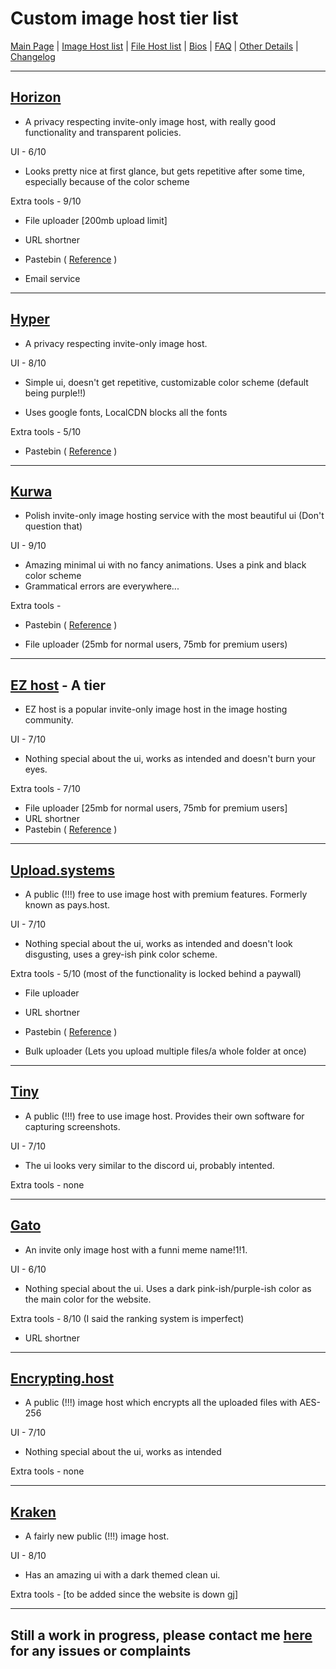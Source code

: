 # **Custom image host tier list**

[Main Page](index.md) | [Image Host list](imagehosts.md) | [File Host list](filehosts.md) | [Bios](bios.md) | [FAQ](faq.md) | [Other Details](other_things.md) | [Changelog](changelog.md)

---

## [Horizon](https://horizon.pics)

- A privacy respecting invite-only image host, with really good functionality and transparent policies.

UI - 6/10

- Looks pretty nice at first glance, but gets repetitive after some time, especially because of the color scheme

Extra tools - 9/10

- File uploader [200mb upload limit]
  
- URL shortner
  
- Pastebin ( [Reference](https://bin.sussy.one/‌‌⁠‌‍‌​⁠‍‌‌​‌‌​‌⁠‍​​) )
  
- Email service
  

---

## [Hyper](https://hyper.pics)

- A privacy respecting invite-only image host.

UI - 8/10

- Simple ui, doesn't get repetitive, customizable color scheme (default being purple!!)
  
- Uses google fonts, LocalCDN blocks all the fonts
  

Extra tools - 5/10

- Pastebin ( [Reference](https://hyper.pics/p/kCyvcqtGVFQA) )

---

## [Kurwa](https://kurwa.club)

- Polish invite-only image hosting service with the most beautiful ui (Don't question that)

UI - 9/10

- Amazing minimal ui with no fancy animations. Uses a pink and black color scheme
- Grammatical errors are everywhere...

Extra tools -

- Pastebin ( [Reference](https://kurwa.club/p/SAXu2) )
  
- File uploader (25mb for normal users, 75mb for premium users)
  

---

## [EZ host](https://e-z.host) - A tier

- EZ host is a popular invite-only image host in the image hosting community.

UI - 7/10

- Nothing special about the ui, works as intended and doesn't burn your eyes.

Extra tools - 7/10

- File uploader [25mb for normal users, 75mb for premium users]
- URL shortner
- Pastebin ( [Reference](https://sussy.amongware.net/p/download/2da976b894) )

---

## [Upload.systems](https://upload.systems)

- A public (!!!) free to use image host with premium features. Formerly known as pays.host.

UI - 7/10

- Nothing special about the ui, works as intended and doesn't look disgusting, uses a grey-ish pink color scheme.

Extra tools - 5/10 (most of the functionality is locked behind a paywall)

- File uploader
  
- URL shortner
  
- Pastebin ( [Reference](https://yummy.burgir.xyz/p/CHtGfF8YLJLw) )
  
- Bulk uploader (Lets you upload multiple files/a whole folder at once)
  

---

## [Tiny](https://tiny.rip)

- A public (!!!) free to use image host. Provides their own software for capturing screenshots.

UI - 7/10

- The ui looks very similar to the discord ui, probably intented.

Extra tools - none

---

## [Gato](https://gato.host)

- An invite only image host with a funni meme name!1!1.

UI - 6/10

- Nothing special about the ui. Uses a dark pink-ish/purple-ish color as the main color for the website.

Extra tools - 8/10 (I said the ranking system is imperfect)

- URL shortner

---

## [Encrypting.host](https://encrypting.host)

- A public (!!!) image host which encrypts all the uploaded files with AES-256

UI - 7/10

- Nothing special about the ui, works as intended

Extra tools - none

---

## [Kraken](https://kraken.pics)

- A fairly new public (!!!) image host.

UI - 8/10

- Has an amazing ui with a dark themed clean ui.

Extra tools - [to be added since the website is down gj]

---

## **Still a work in progress, please contact me [here](other_things.md) for any issues or complaints**

